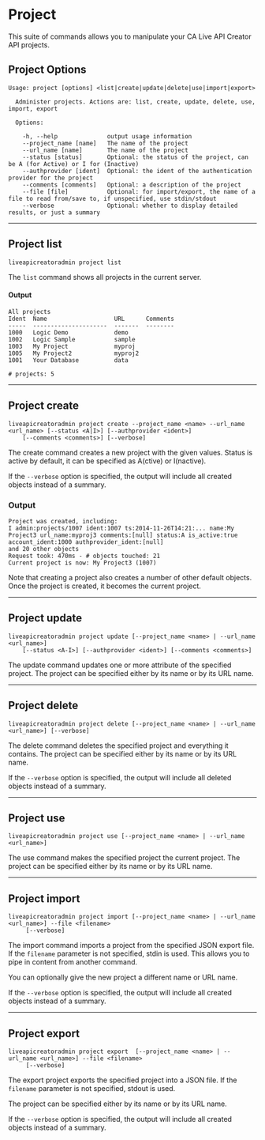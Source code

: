 # Project

This suite of commands allows you to manipulate your CA Live API Creator API projects.
## Project Options

```
Usage: project [options] <list|create|update|delete|use|import|export>

  Administer projects. Actions are: list, create, update, delete, use, import, export

  Options:

    -h, --help              output usage information
    --project_name [name]   The name of the project
    --url_name [name]       The name of the project
    --status [status]       Optional: the status of the project, can be A (for Active) or I for (Inactive)
    --authprovider [ident]  Optional: the ident of the authentication provider for the project
    --comments [comments]   Optional: a description of the project
    --file [file]           Optional: for import/export, the name of a file to read from/save to, if unspecified, use stdin/stdout
    --verbose               Optional: whether to display detailed results, or just a summary

```
***
## Project list
    liveapicreatoradmin project list

The `list` command shows all projects in the current server.

#### Output
    All projects
    Ident  Name                   URL      Comments
    -----  ---------------------  -------  --------
    1000   Logic Demo             demo
    1002   Logic Sample           sample
    1003   My Project             myproj
    1005   My Project2            myproj2
    1001   Your Database          data
    
    # projects: 5


***
## Project create

    liveapicreatoradmin project create --project_name <name> --url_name <url_name> [--status <A|I>] [--authprovider <ident>]
        [--comments <comments>] [--verbose]

The create command creates a new project with the given values. Status is active by default, it can be specified
as A(ctive) or I(nactive).

If the `--verbose` option is specified, the output will include all created objects instead of a summary.

### Output

	Project was created, including:
	I admin:projects/1007 ident:1007 ts:2014-11-26T14:21:... name:My Project3 url_name:myproj3 comments:[null] status:A is_active:true account_ident:1000 authprovider_ident:[null]
	and 20 other objects
	Request took: 470ms - # objects touched: 21
	Current project is now: My Project3 (1007)

Note that creating a project also creates a number of other default objects.
Once the project is created, it becomes the current project.

***
## Project update

    liveapicreatoradmin project update [--project_name <name> | --url_name <url_name>] 
        [--status <A-I>] [--authprovider <ident>] [--comments <comments>]

The update command updates one or more attribute of the specified project.
The project can be specified either by its name or by its URL name.

***
## Project delete

    liveapicreatoradmin project delete [--project_name <name> | --url_name <url_name>] [--verbose]

The delete command deletes the specified project and everything it contains.
The project can be specified either by its name or by its URL name.

If the `--verbose` option is specified, the output will include all deleted objects instead of a summary.

***
## Project use

    liveapicreatoradmin project use [--project_name <name> | --url_name <url_name>]

The use command makes the specified project the current project.
The project can be specified either by its name or by its URL name.

***
## Project import

    liveapicreatoradmin project import [--project_name <name> | --url_name <url_name>] --file <filename>
         [--verbose]

The import command imports a project from the specified JSON export file.
If the `filename` parameter is not specified, stdin is used. This allows you to pipe in content from another command.

You can optionally give the new project a different name or URL name.

If the `--verbose` option is specified, the output will include all created objects instead of a summary.

***
## Project export

    liveapicreatoradmin project export  [--project_name <name> | --url_name <url_name>] --file <filename>
         [--verbose]
    
The export project exports the specified project into a JSON file.
If the `filename` parameter is not specified, stdout is used.

The project can be specified either by its name or by its URL name.

If the `--verbose` option is specified, the output will include all created objects instead of a summary.
